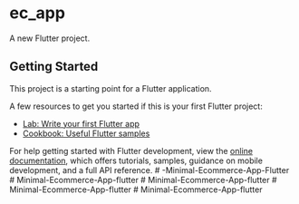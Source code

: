 # ec_app

A new Flutter project.

## Getting Started

This project is a starting point for a Flutter application.

A few resources to get you started if this is your first Flutter project:

- [Lab: Write your first Flutter app](https://docs.flutter.dev/get-started/codelab)
- [Cookbook: Useful Flutter samples](https://docs.flutter.dev/cookbook)

For help getting started with Flutter development, view the
[online documentation](https://docs.flutter.dev/), which offers tutorials,
samples, guidance on mobile development, and a full API reference.
#   - M i n i m a l - E c o m m e r c e - A p p - F l u t t e r  
 #   M i n i m a l - E c o m m e r c e - A p p - f l u t t e r  
 #   M i n i m a l - E c o m m e r c e - A p p - f l u t t e r  
 #   M i n i m a l - E c o m m e r c e - A p p - f l u t t e r  
 #   M i n i m a l - E c o m m e r c e - A p p - f l u t t e r  
 
